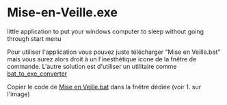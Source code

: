# Mise-en-Veille.exe
little application to put your windows computer to sleep without going through start menu

Pour utiliser l'application vous pouvez juste télécharger "Mise en Veille.bat" mais vous aurez alors droit à un l'inesthétique icone de la fnêtre de commande.
L'autre solution est d'utiliser un  utilitaire comme [bat_to_exe_converter](https://www.majorgeeks.com/files/details/bat_to_exe_converter.html)

Copier le code de [Mise en Veille.bat](https://github.com/echidne/Mise-en-Veille.exe/blob/main/Mise%20en%20Veille.bat) dans la fnêtre dédiée (voir 1. sur l'image) 
